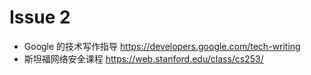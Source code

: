 # Issue 2

* Google 的技术写作指导 https://developers.google.com/tech-writing
* 斯坦福网络安全课程 https://web.stanford.edu/class/cs253/
